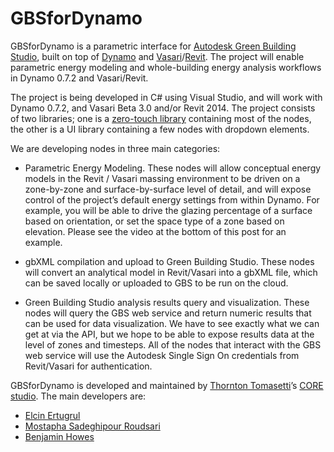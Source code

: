 GBSforDynamo
============

GBSforDynamo is a parametric interface for [Autodesk Green Building Studio](https://gbs.autodesk.com/GBS/), built on top of [Dynamo](http://dynamobim.org/) and [Vasari](http://autodeskvasari.com/)/[Revit](http://www.autodesk.com/products/revit-family/overview).  The project will enable parametric energy modeling and whole-building energy analysis workflows in Dynamo 0.7.2 and Vasari/Revit.

The project is being developed in C# using Visual Studio, and will work with Dynamo 0.7.2, and Vasari Beta 3.0 and/or Revit 2014.  The project consists of two libraries; one is a [zero-touch library](https://github.com/DynamoDS/Dynamo/wiki/Zero-Touch-Plugin-Development) containing most of the nodes, the other is a UI library containing a few nodes with dropdown elements.  


We are developing nodes in three main categories:

 - Parametric Energy Modeling.  These nodes will allow conceptual energy models in the Revit / Vasari massing environment to be driven on a zone-by-zone and surface-by-surface level of detail, and will expose control of the project’s default energy settings from within Dynamo.  For example, you will be able to drive the glazing percentage of a surface based on orientation, or set the space type of a zone based on elevation.  Please see the video at the bottom of this post for an example.

 - gbXML compilation and upload to Green Building Studio.  These nodes will convert an analytical model in Revit/Vasari into a gbXML file, which can be saved locally or uploaded to GBS to be run on the cloud.  

 - Green Building Studio analysis results query and visualization.  These nodes will query the GBS web service and return numeric results that can be used for data visualization.  We have to see exactly what we can get at via the API, but we hope to be able to expose results data at the level of zones and timesteps.  All of the nodes that interact with the GBS web service will use the Autodesk Single Sign On credentials from Revit/Vasari for authentication.


GBSforDynamo is developed and maintained by [Thornton Tomasetti](http://www.thorntontomasetti.com/)’s [CORE studio](http://core.thorntontomasetti.com/).  The main developers are:
- [Elcin Ertugrul](https://github.com/eertugrul)
- [Mostapha Sadeghipour Roudsari](https://github.com/mostaphaRoudsari)
- [Benjamin Howes](https://github.com/bhowes-tt)
